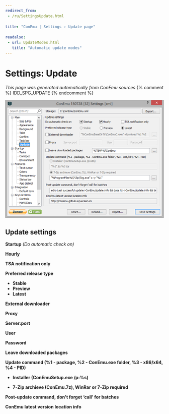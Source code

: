 ```yaml
---
redirect_from:
 - /ru/SettingsUpdate.html

title: "ConEmu | Settings › Update page"

readalso:
 - url: UpdateModes.html
   title: "Automatic update modes"
---
```


# Settings: Update

*This page was generated automatically from ConEmu sources*
{% comment %} IDD_SPG_UPDATE {% endcomment %}

![ConEmu Settings: Update](/img/Settings-Update.png)



## Update settings



**Startup** *(Do automatic check on)* 

**Hourly** 

**TSA notification only** 

**Preferred release type**


* **Stable**
* **Preview**
* **Latest**


**External downloader** 



**Proxy** 

**Server:port** 

**User** 

**Password** 

**Leave downloaded packages** 





**Update command (%1 - package, %2 - ConEmu.exe folder, %3 - x86/x64, %4 - PID)**


* **Installer (ConEmuSetup.exe /p:%s)**





* **7-Zip archieve (ConEmu.7z), WinRar or 7-Zip required**






**Post-update command, don't forget ‘call’ for batches** 

**ConEmu latest version location info** 



